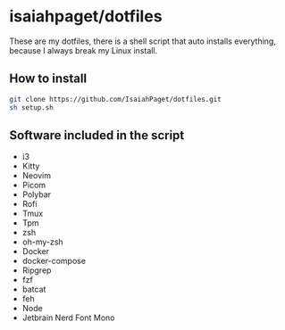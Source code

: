 # isaiahpaget/dotfiles

These are my dotfiles, there is a shell script that auto installs everything, because I always break my Linux install.

## How to install
```bash
git clone https://github.com/IsaiahPaget/dotfiles.git
sh setup.sh
```

## Software included in the script

- i3
- Kitty
- Neovim
- Picom
- Polybar
- Rofi
- Tmux
- Tpm
- zsh
- oh-my-zsh
- Docker
- docker-compose
- Ripgrep
- fzf
- batcat
- feh
- Node
- Jetbrain Nerd Font Mono
